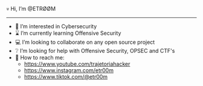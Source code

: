 💀 Hi, I’m @ETRØØM
***
- 🔭 I’m interested in Cybersecurity
- ⌛ I’m currently learning Offensive Security
- 💻 I’m looking to collaborate on any open source project
- ❔ I’m looking for help with Offensive Security, OPSEC and CTF's
- 🚩 How to reach me:
  -  https://www.youtube.com/trajetoriahacker
  -  https://www.instagram.com/etr00m
  -  https://www.tiktok.com/@etr00m

<!---
ETR00M/ETR00M is a ✨ special ✨ repository because its `README.md` (this file) appears on your GitHub profile.
You can click the Preview link to take a look at your changes.
--->

